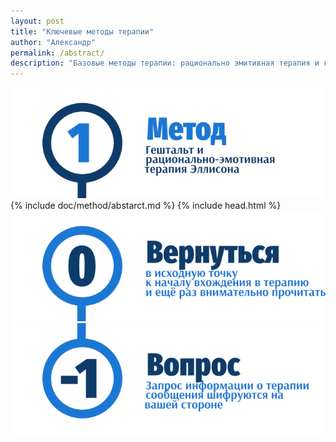 ```yaml
---
layout: post
title: "Ключевые методы терапии"
author: "Александр"
permalink: /abstract/
description: "Базовые методы терапии: рационально эмитивная терапия и гештальт-терапия"
---
```

<a href="/method/">![Гештальт, рационально-эмотивная терапия Эллисона, РЭТ](/_img/1.png)</a>
{% include doc/method/abstarct.md %}
{% include head.html %}
<a href="/method/">![Psychotherapy for Russian-speaking IT professionals](/_img/0.png)</a>
<a href="https://bit.ly/3yhBEb4" target=_blank>![Вопросы ответы для пациента психотерапевта](/_img/-1.png)</a>
